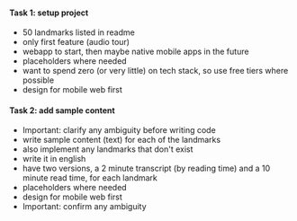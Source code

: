 #### Task 1: setup project
- 50 landmarks listed in readme
- only first feature (audio tour)
- webapp to start, then maybe native mobile apps in the future
- placeholders where needed
- want to spend zero (or very little) on tech stack, so use free tiers where possible
- design for mobile web first


#### Task 2: add sample content
- Important: clarify any ambiguity before writing code
- write sample content (text) for each of the landmarks
- also implement any landmarks that don't exist
- write it in english
- have two versions, a 2 minute transcript (by reading time) and a 10 minute read time, for each landmark
- placeholders where needed
- design for mobile web first
- Important: confirm any ambiguity